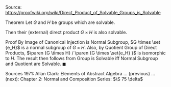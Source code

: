 # 

Source: https://proofwiki.org/wiki/Direct_Product_of_Solvable_Groups_is_Solvable

Theorem
Let $G$ and $H$ be groups which are solvable.

Then their (external) direct product $G \times H$ is also solvable.


Proof
By Image of Canonical Injection is Normal Subgroup, $G \times \set {e_H}$ is a normal subgroup of $G \times H$.
Also, by Quotient Group of Direct Products, $\paren {G \times H} / \paren {G \times \set{e_H} }$ is isomorphic to $H$.
The result then follows from Group is Solvable iff Normal Subgroup and Quotient are Solvable.
$\blacksquare$


Sources
1971: Allan Clark: Elements of Abstract Algebra ... (previous) ... (next): Chapter $2$: Normal and Composition Series: $\S 75 \delta$




